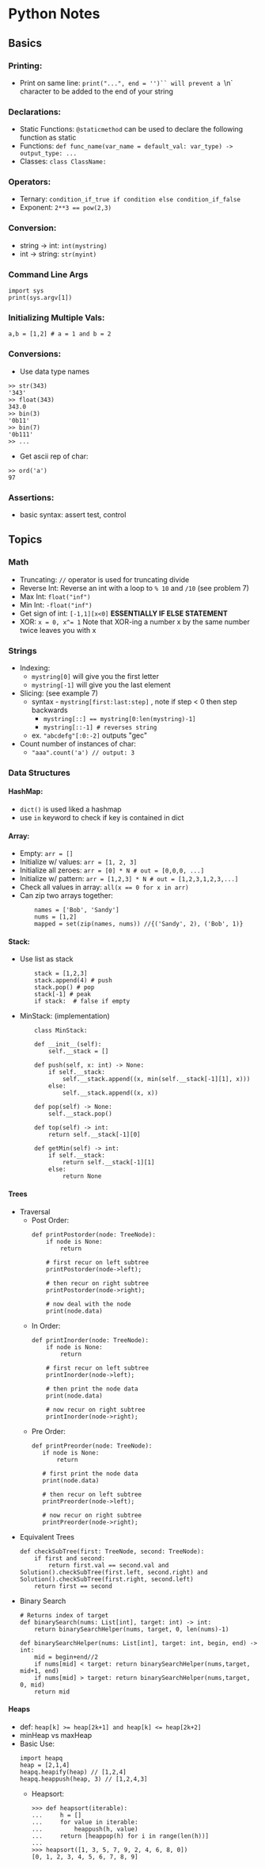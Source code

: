# Python Notes

## Basics
### Printing:
- Print on same line: `print("...", end = '')`` will prevent a `\n` character to be added to the end of your string
### Declarations:
- Static Functions: `@staticmethod` can be used to declare the following function as static
- Functions: `def func_name(var_name = default_val: var_type) -> output_type: ...`
- Classes: `class ClassName:`
### Operators:
- Ternary: `condition_if_true if condition else condition_if_false`
- Exponent: `2**3 == pow(2,3)`
### Conversion:
- string -> int: `int(mystring)`
- int -> string: `str(myint)`
### Command Line Args
```
import sys
print(sys.argv[1])
```
### Initializing Multiple Vals:
`a,b = [1,2] # a = 1 and b = 2`
### Conversions:
- Use data type names
```
>> str(343)
'343'
>> float(343)
343.0
>> bin(3)
'0b11'
>> bin(7)
'0b111'
>> ...
```

- Get ascii rep of char:
```
>> ord('a')
97
```

### Assertions:
- basic syntax: assert test, control

## Topics
### Math
- Truncating: `//` operator is used for truncating divide
- Reverse Int: Reverse an int with a loop to `% 10` and `/10` (see problem 7)
- Max Int: `float("inf")`
- Min Int: `-float("inf")`
- Get sign of int: `[-1,1][x<0]` **ESSENTIALLY IF ELSE STATEMENT**
- XOR: `x = 0, x^= 1` Note that XOR-ing a number x by the same number twice leaves you with x

### Strings
- Indexing:
    - `mystring[0]` will give you the first letter
    - `mystring[-1]` will give you the last element
- Slicing: (see example 7)
    - syntax - `mystring[first:last:step]` , note if step < 0 then step backwards
        - `mystring[::] == mystring[0:len(mystring)-1]`
        - `mystring[::-1] # reverses string`
    - ex. `"abcdefg"[:0:-2]` outputs "gec"
- Count number of instances of char:
    - `"aaa".count('a') // output: 3`

### Data Structures

#### HashMap:
- `dict()` is used liked a hashmap
- use `in` keyword to check if key is contained in dict

#### Array:
- Empty: `arr = []`
- Initialize w/ values: `arr = [1, 2, 3]`
- Initialize all zeroes: `arr = [0] * N # out = [0,0,0, ...]`
- Initialize w/ pattern: `arr = [1,2,3] * N # out = [1,2,3,1,2,3,...]`
- Check all values in array: `all(x == 0 for x in arr)`
- Can zip two arrays together:
    ```
        names = ['Bob', 'Sandy']
        nums = [1,2]
        mapped = set(zip(names, nums)) //{('Sandy', 2), ('Bob', 1)}
    ```

#### Stack:
- Use list as stack
    ```
        stack = [1,2,3]
        stack.append(4) # push
        stack.pop() # pop
        stack[-1] # peak
        if stack:  # false if empty
    ```

- MinStack: (implementation)
    ```
        class MinStack:

        def __init__(self):
            self.__stack = []

        def push(self, x: int) -> None:
            if self.__stack:
                self.__stack.append((x, min(self.__stack[-1][1], x)))
            else:
                self.__stack.append((x, x))

        def pop(self) -> None:
            self.__stack.pop()

        def top(self) -> int:
            return self.__stack[-1][0]

        def getMin(self) -> int:
            if self.__stack:
                return self.__stack[-1][1]
            else:
                return None
    ```

#### Trees
- Traversal
    - Post Order:
        ```
        def printPostorder(node: TreeNode):
            if node is None:
                return

            # first recur on left subtree
            printPostorder(node->left);

            # then recur on right subtree
            printPostorder(node->right);

            # now deal with the node
            print(node.data)
        ```
    - In Order:
        ```
        def printInorder(node: TreeNode):
            if node is None:
                return

            # first recur on left subtree
            printInorder(node->left);

            # then print the node data
            print(node.data)

            # now recur on right subtree
            printInorder(node->right);
         ```
     - Pre Order:
         ```
        def printPreorder(node: TreeNode):
            if node is None:
                return

            # first print the node data
            print(node.data)

            # then recur on left subtree
            printPreorder(node->left);

            # now recur on right subtree
            printPreorder(node->right);
         ```
- Equivalent Trees
    ```
    def checkSubTree(first: TreeNode, second: TreeNode):
        if first and second:
            return first.val == second.val and Solution().checkSubTree(first.left, second.right) and Solution().checkSubTree(first.right, second.left)
        return first == second
    ```
- Binary Search
    ```
    # Returns index of target
    def binarySearch(nums: List[int], target: int) -> int:
        return binarySearchHelper(nums, target, 0, len(nums)-1)

    def binarySearchHelper(nums: List[int], target: int, begin, end) -> int:
        mid = begin+end//2
        if nums[mid] < target: return binarySearchHelper(nums,target, mid+1, end)
        if nums[mid] > target: return binarySearchHelper(nums,target, 0, mid)
        return mid
    ```

#### Heaps
- def: `heap[k] >= heap[2k+1] and heap[k] <= heap[2k+2]`
- minHeap vs maxHeap
- Basic Use:
    ```
    import heapq
    heap = [2,1,4]
    heapq.heapify(heap) // [1,2,4]
    heapq.heappush(heap, 3) // [1,2,4,3]
    ```
    - Heapsort:
        ```
        >>> def heapsort(iterable):
        ...     h = []
        ...     for value in iterable:
        ...         heappush(h, value)
        ...     return [heappop(h) for i in range(len(h))]
        ...
        >>> heapsort([1, 3, 5, 7, 9, 2, 4, 6, 8, 0])
        [0, 1, 2, 3, 4, 5, 6, 7, 8, 9]
        ```
